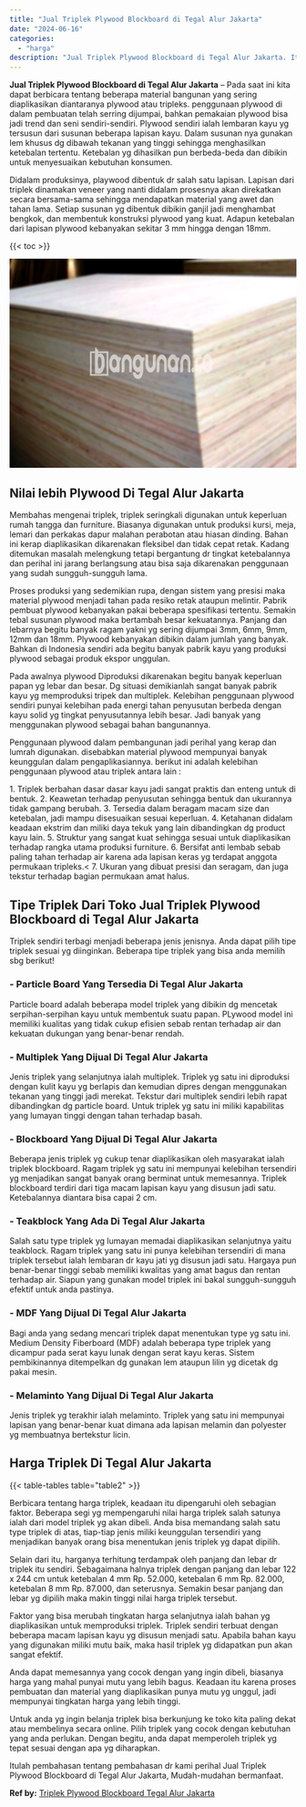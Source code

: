 ```yaml
---
title: "Jual Triplek Plywood Blockboard di Tegal Alur Jakarta"
date: "2024-06-16"
categories: 
  - "harga"
description: "Jual Triplek Plywood Blockboard di Tegal Alur Jakarta. Itulah pembahasan tentang pembahasan dr kami perihal Jual Triplek Plywood Blockboard di Tegal Alur Jak..."
---
```


**Jual Triplek Plywood Blockboard di Tegal Alur Jakarta** – Pada saat ini kita dapat berbicara tentang beberapa material bangunan yang sering diaplikasikan diantaranya plywood atau tripleks. penggunaan plywood di dalam pembuatan telah serring dijumpai, bahkan pemakaian plywood bisa jadi trend dan seni sendiri-sendiri. Plywood sendiri ialah lembaran kayu yg tersusun dari susunan beberapa lapisan kayu. Dalam susunan nya gunakan lem khusus dg dibawah tekanan yang tinggi sehingga menghasilkan ketebalan tertentu. Ketebalan yg dihasilkan pun berbeda-beda dan dibikin untuk menyesuaikan kebutuhan konsumen.

Didalam produksinya, playwood dibentuk dr salah satu lapisan. Lapisan dari triplek dinamakan veneer yang nanti didalam prosesnya akan direkatkan secara bersama-sama sehingga mendapatkan material yang awet dan tahan lama. Setiap susunan yg dibentuk dibikin ganjil jadi menghambat bengkok, dan membentuk konstruksi plywood yang kuat. Adapun ketebalan dari lapisan plywood kebanyakan sekitar 3 mm hingga dengan 18mm.

{{< toc >}}

![Jual Triplek Plywood Blockboard di Tegal Alur Jakarta](/images/jual-triplek-murah-35.png)

## Nilai lebih Plywood Di Tegal Alur Jakarta

Membahas mengenai triplek, triplek seringkali digunakan untuk keperluan rumah tangga dan furniture. Biasanya digunakan untuk produksi kursi, meja, lemari dan perkakas dapur malahan perabotan atau hiasan dinding. Bahan ini kerap diaplikasikan dikarenakan fleksibel dan tidak cepat retak. Kadang ditemukan masalah melengkung tetapi bergantung dr tingkat ketebalannya dan perihal ini jarang berlangsung atau bisa saja dikarenakan penggunaan yang sudah sungguh-sungguh lama.

Proses produksi yang sedemikian rupa, dengan sistem yang presisi maka material plywood menjadi tahan pada resiko retak ataupun melintir. Pabrik pembuat plywood kebanyakan pakai beberapa spesifikasi tertentu. Semakin tebal susunan plywood maka bertambah besar kekuatannya. Panjang dan lebarnya begitu banyak ragam yakni yg sering dijumpai 3mm, 6mm, 9mm, 12mm dan 18mm. Plywood kebanyakan dibikin dalam jumlah yang banyak. Bahkan di Indonesia sendiri ada begitu banyak pabrik kayu yang produksi plywood sebagai produk ekspor unggulan.

Pada awalnya plywood Diproduksi dikarenakan begitu banyak keperluan papan yg lebar dan besar. Dg situasi demikianlah sangat banyak pabrik kayu yg memproduksi tripek dan multiplek. Kelebihan penggunaan plywood sendiri punyai kelebihan pada energi tahan penyusutan berbeda dengan kayu solid yg tingkat penyusutannya lebih besar. Jadi banyak yang menggunakan plywood sebagai bahan bangunannya.

Penggunaan plywood dalam pembangunan jadi perihal yang kerap dan lumrah digunakan. disebabkan material plywood mempunyai banyak keunggulan dalam pengaplikasiannya. berikut ini adalah kelebihan penggunaan plywood atau triplek antara lain :

1\. Triplek berbahan dasar dasar kayu jadi sangat praktis dan enteng untuk di bentuk. 2. Keawetan terhadap penyusutan sehingga bentuk dan ukurannya tidak gampang berubah. 3. Tersedia dalam beragam macam size dan ketebalan, jadi mampu disesuaikan sesuai keperluan. 4. Ketahanan didalam keadaan ekstrim dan miliki daya tekuk yang lain dibandingkan dg product kayu lain. 5. Struktur yang sangat kuat sehingga sesuai untuk diaplikasikan terhadap rangka utama produksi furniture. 6. Bersifat anti lembab sebab paling tahan terhadap air karena ada lapisan keras yg terdapat anggota permukaan tripleks.< 7. Ukuran yang dibuat presisi dan seragam, dan juga tekstur terhadap bagian permukaan amat halus.

## Tipe Triplek Dari Toko Jual Triplek Plywood Blockboard di Tegal Alur Jakarta

Triplek sendiri terbagi menjadi beberapa jenis jenisnya. Anda dapat pilih tipe triplek sesuai yg diinginkan. Beberapa tipe triplek yang bisa anda memilih sbg berikut!

### \- Particle Board Yang Tersedia Di Tegal Alur Jakarta

Particle board adalah beberapa model triplek yang dibikin dg mencetak serpihan-serpihan kayu untuk membentuk suatu papan. PLywood model ini memiliki kualitas yang tidak cukup efisien sebab rentan terhadap air dan kekuatan dukungan yang benar-benar rendah.

### \- Multiplek Yang Dijual Di Tegal Alur Jakarta

Jenis triplek yang selanjutnya ialah multiplek. Triplek yg satu ini diproduksi dengan kulit kayu yg berlapis dan kemudian dipres dengan menggunakan tekanan yang tinggi jadi merekat. Tekstur dari multiplek sendiri lebih rapat dibandingkan dg particle board. Untuk triplek yg satu ini miliki kapabilitas yang lumayan tinggi dengan tahan terhadap basah.

### \- Blockboard Yang Dijual Di Tegal Alur Jakarta

Beberapa jenis triplek yg cukup tenar diaplikasikan oleh masyarakat ialah triplek blockboard. Ragam triplek yg satu ini mempunyai kelebihan tersendiri yg menjadikan sangat banyak orang berminat untuk memesannya. Triplek blockboard terdiri dari tiga macam lapisan kayu yang disusun jadi satu. Ketebalannya diantara bisa capai 2 cm.

### \- Teakblock Yang Ada Di Tegal Alur Jakarta

Salah satu type triplek yg lumayan memadai diaplikasikan selanjutnya yaitu teakblock. Ragam triplek yang satu ini punya kelebihan tersendiri di mana triplek tersebut ialah lembaran dr kayu jati yg disusun jadi satu. Hargaya pun benar-benar tinggi sebab memiliki kwalitas yang amat bagus dan rentan terhadap air. Siapun yang gunakan model triplek ini bakal sungguh-sungguh efektif untuk anda pastinya.

### \- MDF Yang Dijual Di Tegal Alur Jakarta

Bagi anda yang sedang mencari triplek dapat menentukan type yg satu ini. Medium Density Fiberboard (MDF) adalah beberapa type triplek yang dicampur pada serat kayu lunak dengan serat kayu keras. Sistem pembikinannya ditempelkan dg gunakan lem ataupun lilin yg dicetak dg pakai mesin.

### \- Melaminto Yang Dijual Di Tegal Alur Jakarta

Jenis triplek yg terakhir ialah melaminto. Triplek yang satu ini mempunyai lapisan yang benar-benar kuat dimana ada lapisan melamin dan polyester yg membuatnya bertekstur licin.

## Harga Triplek Di Tegal Alur Jakarta

{{< table-tables table="table2" >}}

Berbicara tentang harga triplek, keadaan itu dipengaruhi oleh sebagian faktor. Beberapa segi yg mempengaruhi nilai harga triplek salah satunya ialah dari model triplek yg akan dibeli. Anda bisa memandang salah satu type triplek di atas, tiap-tiap jenis miliki keunggulan tersendiri yang menjadikan banyak orang bisa menentukan jenis triplek yg dapat dipilih.

Selain dari itu, harganya terhitung terdampak oleh panjang dan lebar dr triplek itu sendiri. Sebagaimana halnya triplek dengan panjang dan lebar 122 x 244 cm untuk ketebalan 4 mm Rp. 52.000, ketebalan 6 mm Rp. 82.000, ketebalan 8 mm Rp. 87.000, dan seterusnya. Semakin besar panjang dan lebar yg dipilih maka makin tinggi nilai harga triplek tersebut.

Faktor yang bisa merubah tingkatan harga selanjutnya ialah bahan yg diaplikasikan untuk memproduksi triplek. Triplek sendiri terbuat dengan beberapa macam lapisan kayu yg disusun menjadi satu. Apabila bahan kayu yang digunakan miliki mutu baik, maka hasil triplek yg didapatkan pun akan sangat efektif.

Anda dapat memesannya yang cocok dengan yang ingin dibeli, biasanya harga yang mahal punyai mutu yang lebih bagus. Keadaan itu karena proses pembuatan dan material yang diaplikasikan punya mutu yg unggul, jadi mempunyai tingkatan harga yang lebih tinggi.

Untuk anda yg ingin belanja triplek bisa berkunjung ke toko kita paling dekat atau membelinya secara online. Pilih triplek yang cocok dengan kebutuhan yang anda perlukan. Dengan begitu, anda dapat memperoleh triplek yg tepat sesuai dengan apa yg diharapkan.

Itulah pembahasan tentang pembahasan dr kami perihal Jual Triplek Plywood Blockboard di Tegal Alur Jakarta, Mudah-mudahan bermanfaat.

**Ref by:** [Triplek Plywood Blockboard Tegal Alur Jakarta](https://id.wikipedia.org/wiki/Triplek)
